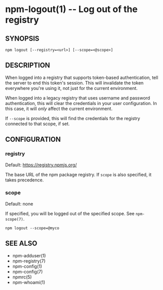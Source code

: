 npm-logout(1) -- Log out of the registry
========================================

## SYNOPSIS

    npm logout [--registry=<url>] [--scope=<@scope>]

## DESCRIPTION

When logged into a registry that supports token-based authentication, tell the
server to end this token's session. This will invalidate the token everywhere
you're using it, not just for the current environment.

When logged into a legacy registry that uses username and password authentication, this will
clear the credentials in your user configuration. In this case, it will _only_ affect
the current environment.

If `--scope` is provided, this will find the credentials for the registry
connected to that scope, if set.

## CONFIGURATION

### registry

Default: https://registry.npmjs.org/

The base URL of the npm package registry. If `scope` is also specified,
it takes precedence.

### scope

Default: none

If specified, you will be logged out of the specified scope. See `npm-scope(7)`.

    npm logout --scope=@myco

## SEE ALSO

* npm-adduser(1)
* npm-registry(7)
* npm-config(1)
* npm-config(7)
* npmrc(5)
* npm-whoami(1)
